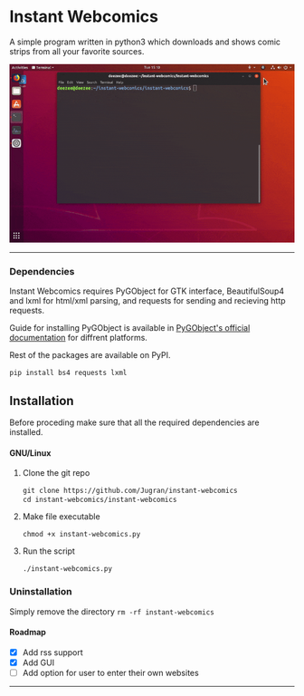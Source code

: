 # Instant Webcomics
A simple program written in python3 which downloads and shows comic strips from all your favorite sources.

![quick peak](/images/demo.gif)

- - - - 

### Dependencies 
Instant Webcomics requires PyGObject for GTK interface, BeautifulSoup4 and lxml for html/xml parsing, and requests for sending and recieving http requests.

Guide for installing PyGObject is available in [PyGObject's official documentation](https://pygobject.readthedocs.io/en/latest/getting_started.html) for diffrent platforms.

Rest of the packages are available on PyPI.
```
pip install bs4 requests lxml
```

## Installation
Before proceding make sure that all the required dependencies are installed.

#### GNU/Linux

1. Clone the git repo
    ```
    git clone https://github.com/Jugran/instant-webcomics
    cd instant-webcomics/instant-webcomics
    ```
2. Make file executable
    ```
    chmod +x instant-webcomics.py
    ```
3. Run the script
    ```
    ./instant-webcomics.py
    ```
### Uninstallation

Simply remove the directory
    ```
    rm -rf instant-webcomics
    ```

#### Roadmap
- [x] Add rss support
- [x] Add GUI
- [ ] Add option for user to enter their own websites

- - - - 


